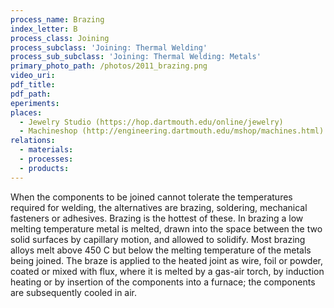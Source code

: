 ```yaml
---
process_name: Brazing
index_letter: B
process_class: Joining
process_subclass: 'Joining: Thermal Welding'
process_sub_subclass: 'Joining: Thermal Welding: Metals'
primary_photo_path: /photos/2011_brazing.png
video_uri:
pdf_title:
pdf_path:
eperiments:
places:
  - Jewelry Studio (https://hop.dartmouth.edu/online/jewelry)
  - Machineshop (http://engineering.dartmouth.edu/mshop/machines.html)
relations:
  - materials:
  - processes:
  - products:
---
```


When the components to be joined cannot tolerate the temperatures required for welding, the alternatives are brazing, soldering, mechanical fasteners or adhesives. Brazing is the hottest of these. In brazing a low melting temperature metal is melted, drawn into the space between the two solid surfaces by capillary motion, and allowed to solidify. Most brazing alloys melt above 450 C but below the melting temperature of the metals being joined. The braze is applied to the heated joint as wire, foil or powder, coated or mixed with flux, where it is melted by a gas-air torch, by induction heating or by insertion of the components into a furnace; the components are subsequently cooled in air.